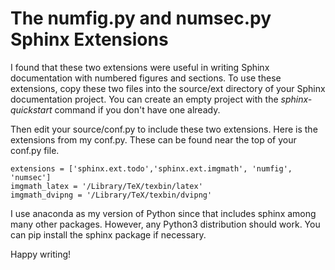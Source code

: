 The numfig.py and numsec.py Sphinx Extensions
===============================================

I found that these two extensions were useful in writing Sphinx documentation with numbered figures and sections. 
To use these extensions, copy these two files into the source/ext directory of your Sphinx documentation project. You can create an empty project with the *sphinx-quickstart* command if you don't have one already. 

Then edit your source/conf.py to include these two extensions. Here is the extensions from my conf.py. These can be found near the top of your conf.py file. 

	extensions = ['sphinx.ext.todo','sphinx.ext.imgmath', 'numfig', 'numsec']
	imgmath_latex = '/Library/TeX/texbin/latex'
	imgmath_dvipng = '/Library/TeX/texbin/dvipng'

I use anaconda as my version of Python since that includes sphinx among many other packages. However, any Python3 distribution should work. You can pip install the sphinx package if necessary.

Happy writing!
